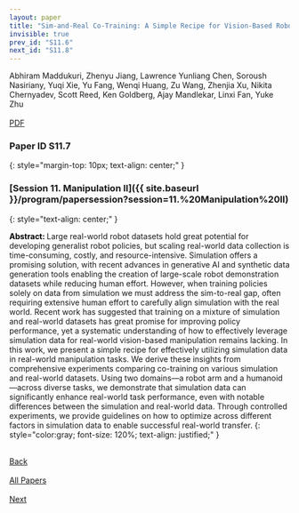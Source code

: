 ```yaml
---
layout: paper
title: "Sim-and-Real Co-Training: A Simple Recipe for Vision-Based Robotic Manipulation"
invisible: true
prev_id: "S11.6"
next_id: "S11.8"
---
```

<div class="paper-authors">
  <div class="paper-author-box">
    <div class="paper-author-name">Abhiram Maddukuri, Zhenyu Jiang, Lawrence Yunliang Chen, Soroush Nasiriany, Yuqi Xie, Yu Fang, Wenqi Huang, Zu Wang, Zhenjia Xu, Nikita Chernyadev, Scott Reed, Ken Goldberg, Ajay Mandlekar, Linxi Fan, Yuke Zhu</div>
    <div class="paper-author-uni"></div>
  </div>
</div>

<div class="paper-pdf-modern">
  <div class="paper-menu-icon">
    <a href="https://www.roboticsproceedings.org/rss25/p678.pdf" title="Download PDF" target="_blank">
      <i class="fa fa-file-pdf-o"></i><br>
      <span class="paper-menu-label">PDF</span>
    </a>
  </div>
</div>

### Paper ID S11.7
{: style="margin-top: 10px; text-align: center;" }

### [Session 11. Manipulation II]({{ site.baseurl }}/program/papersession?session=11.%20Manipulation%20II)
{: style="text-align: center;" }

<b style="color: black;">Abstract: </b>Large real-world robot datasets hold great potential for developing generalist robot policies, but scaling real-world data collection is time-consuming, costly, and resource-intensive. Simulation offers a promising solution, with recent advances in generative AI and synthetic data generation tools enabling the creation of large-scale robot demonstration datasets while reducing human effort. However, when training policies solely on data from simulation we must address the sim-to-real gap, often requiring extensive human effort to carefully align simulation with the real world. Recent work has suggested that training on a mixture of simulation and real-world datasets has great promise for improving policy performance, yet a systematic understanding of how to effectively leverage simulation data for real-world vision-based manipulation remains lacking. In this work, we present a simple recipe for effectively utilizing simulation data in real-world manipulation tasks. We derive these insights from comprehensive experiments comparing co-training on various simulation and real-world datasets. Using two domains—a robot arm and a humanoid—across diverse tasks, we demonstrate that simulation data can significantly enhance real-world task performance, even with notable differences between the simulation and real-world data. Through controlled experiments, we provide guidelines on how to optimize across different factors in simulation data to enable successful real-world transfer.
{: style="color:gray; font-size: 120%; text-align: justified;" }

<div class="paper-menu">
  <div class="paper-menu-inner">
    <a href="{{ site.baseurl }}/program/papers/S11.6/" title="Previous Paper">
            <div class="paper-menu-icon">
                <i class="fa fa-chevron-left"></i><br>
                <span class="paper-menu-label">Back</span>
            </div>
        </a>
    <a href="{{ site.baseurl }}/program/papers" title="All Papers">
      <div class="paper-menu-icon">
        <i class="fa fa-list"></i><br>
        <span class="paper-menu-label">All Papers</span>
      </div>
    </a>
    <a href="{{ site.baseurl }}/program/papers/S11.8/" title="Next Paper">
            <div class="paper-menu-icon">
                <i class="fa fa-chevron-right"></i><br>
                <span class="paper-menu-label">Next</span>
            </div>
        </a>
  </div>
</div>
